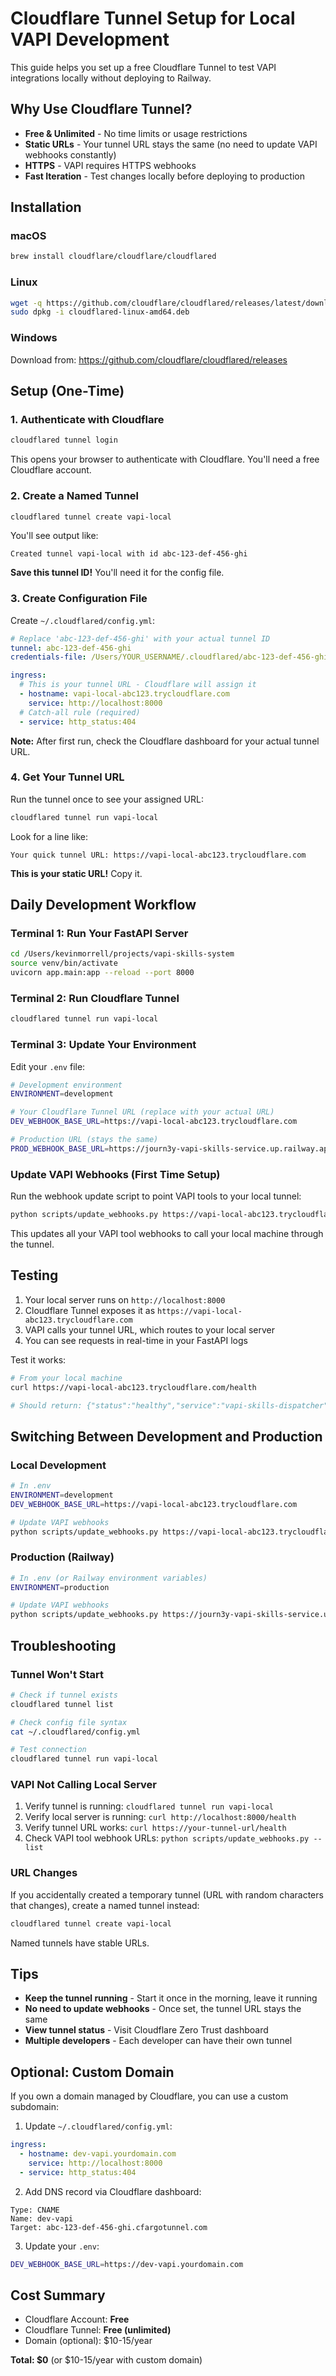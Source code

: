 # Cloudflare Tunnel Setup for Local VAPI Development

This guide helps you set up a free Cloudflare Tunnel to test VAPI integrations locally without deploying to Railway.

## Why Use Cloudflare Tunnel?

- **Free & Unlimited** - No time limits or usage restrictions
- **Static URLs** - Your tunnel URL stays the same (no need to update VAPI webhooks constantly)
- **HTTPS** - VAPI requires HTTPS webhooks
- **Fast Iteration** - Test changes locally before deploying to production

## Installation

### macOS
```bash
brew install cloudflare/cloudflare/cloudflared
```

### Linux
```bash
wget -q https://github.com/cloudflare/cloudflared/releases/latest/download/cloudflared-linux-amd64.deb
sudo dpkg -i cloudflared-linux-amd64.deb
```

### Windows
Download from: https://github.com/cloudflare/cloudflared/releases

## Setup (One-Time)

### 1. Authenticate with Cloudflare
```bash
cloudflared tunnel login
```
This opens your browser to authenticate with Cloudflare. You'll need a free Cloudflare account.

### 2. Create a Named Tunnel
```bash
cloudflared tunnel create vapi-local
```

You'll see output like:
```
Created tunnel vapi-local with id abc-123-def-456-ghi
```

**Save this tunnel ID!** You'll need it for the config file.

### 3. Create Configuration File

Create `~/.cloudflared/config.yml`:

```yaml
# Replace 'abc-123-def-456-ghi' with your actual tunnel ID
tunnel: abc-123-def-456-ghi
credentials-file: /Users/YOUR_USERNAME/.cloudflared/abc-123-def-456-ghi.json

ingress:
  # This is your tunnel URL - Cloudflare will assign it
  - hostname: vapi-local-abc123.trycloudflare.com
    service: http://localhost:8000
  # Catch-all rule (required)
  - service: http_status:404
```

**Note:** After first run, check the Cloudflare dashboard for your actual tunnel URL.

### 4. Get Your Tunnel URL

Run the tunnel once to see your assigned URL:
```bash
cloudflared tunnel run vapi-local
```

Look for a line like:
```
Your quick tunnel URL: https://vapi-local-abc123.trycloudflare.com
```

**This is your static URL!** Copy it.

## Daily Development Workflow

### Terminal 1: Run Your FastAPI Server
```bash
cd /Users/kevinmorrell/projects/vapi-skills-system
source venv/bin/activate
uvicorn app.main:app --reload --port 8000
```

### Terminal 2: Run Cloudflare Tunnel
```bash
cloudflared tunnel run vapi-local
```

### Terminal 3: Update Your Environment

Edit your `.env` file:
```bash
# Development environment
ENVIRONMENT=development

# Your Cloudflare Tunnel URL (replace with your actual URL)
DEV_WEBHOOK_BASE_URL=https://vapi-local-abc123.trycloudflare.com

# Production URL (stays the same)
PROD_WEBHOOK_BASE_URL=https://journ3y-vapi-skills-service.up.railway.app
```

### Update VAPI Webhooks (First Time Setup)

Run the webhook update script to point VAPI tools to your local tunnel:

```bash
python scripts/update_webhooks.py https://vapi-local-abc123.trycloudflare.com
```

This updates all your VAPI tool webhooks to call your local machine through the tunnel.

## Testing

1. Your local server runs on `http://localhost:8000`
2. Cloudflare Tunnel exposes it as `https://vapi-local-abc123.trycloudflare.com`
3. VAPI calls your tunnel URL, which routes to your local server
4. You can see requests in real-time in your FastAPI logs

Test it works:
```bash
# From your local machine
curl https://vapi-local-abc123.trycloudflare.com/health

# Should return: {"status":"healthy","service":"vapi-skills-dispatcher"}
```

## Switching Between Development and Production

### Local Development
```bash
# In .env
ENVIRONMENT=development
DEV_WEBHOOK_BASE_URL=https://vapi-local-abc123.trycloudflare.com

# Update VAPI webhooks
python scripts/update_webhooks.py https://vapi-local-abc123.trycloudflare.com
```

### Production (Railway)
```bash
# In .env (or Railway environment variables)
ENVIRONMENT=production

# Update VAPI webhooks
python scripts/update_webhooks.py https://journ3y-vapi-skills-service.up.railway.app
```

## Troubleshooting

### Tunnel Won't Start
```bash
# Check if tunnel exists
cloudflared tunnel list

# Check config file syntax
cat ~/.cloudflared/config.yml

# Test connection
cloudflared tunnel run vapi-local
```

### VAPI Not Calling Local Server
1. Verify tunnel is running: `cloudflared tunnel run vapi-local`
2. Verify local server is running: `curl http://localhost:8000/health`
3. Verify tunnel URL works: `curl https://your-tunnel-url/health`
4. Check VAPI tool webhook URLs: `python scripts/update_webhooks.py --list`

### URL Changes
If you accidentally created a temporary tunnel (URL with random characters that changes), create a named tunnel instead:
```bash
cloudflared tunnel create vapi-local
```
Named tunnels have stable URLs.

## Tips

- **Keep the tunnel running** - Start it once in the morning, leave it running
- **No need to update webhooks** - Once set, the tunnel URL stays the same
- **View tunnel status** - Visit Cloudflare Zero Trust dashboard
- **Multiple developers** - Each developer can have their own tunnel

## Optional: Custom Domain

If you own a domain managed by Cloudflare, you can use a custom subdomain:

1. Update `~/.cloudflared/config.yml`:
```yaml
ingress:
  - hostname: dev-vapi.yourdomain.com
    service: http://localhost:8000
  - service: http_status:404
```

2. Add DNS record via Cloudflare dashboard:
```
Type: CNAME
Name: dev-vapi
Target: abc-123-def-456-ghi.cfargotunnel.com
```

3. Update your `.env`:
```bash
DEV_WEBHOOK_BASE_URL=https://dev-vapi.yourdomain.com
```

## Cost Summary

- Cloudflare Account: **Free**
- Cloudflare Tunnel: **Free (unlimited)**
- Domain (optional): $10-15/year

**Total: $0** (or $10-15/year with custom domain)
